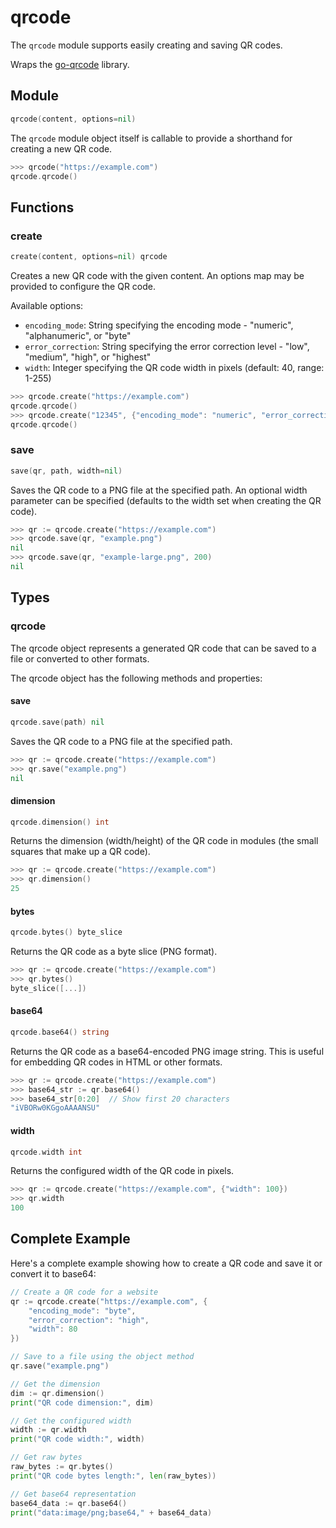 # qrcode

The `qrcode` module supports easily creating and saving QR codes.

Wraps the [go-qrcode](https://github.com/yeqown/go-qrcode) library.

## Module

```go copy filename="Function signature"
qrcode(content, options=nil)
```

The `qrcode` module object itself is callable to provide a shorthand for
creating a new QR code.

```go copy filename="Example"
>>> qrcode("https://example.com")
qrcode.qrcode()
```

## Functions

### create

```go filename="Function signature"
create(content, options=nil) qrcode
```

Creates a new QR code with the given content. An options map may be provided to configure the QR code.

Available options:
- `encoding_mode`: String specifying the encoding mode - "numeric", "alphanumeric", or "byte"
- `error_correction`: String specifying the error correction level - "low", "medium", "high", or "highest"
- `width`: Integer specifying the QR code width in pixels (default: 40, range: 1-255)

```go filename="Example"
>>> qrcode.create("https://example.com")
qrcode.qrcode()
>>> qrcode.create("12345", {"encoding_mode": "numeric", "error_correction": "high", "width": 80})
qrcode.qrcode()
```

### save

```go filename="Function signature"
save(qr, path, width=nil)
```

Saves the QR code to a PNG file at the specified path. An optional width parameter can be specified 
(defaults to the width set when creating the QR code).

```go filename="Example"
>>> qr := qrcode.create("https://example.com")
>>> qrcode.save(qr, "example.png")
nil
>>> qrcode.save(qr, "example-large.png", 200)
nil
```

## Types

### qrcode

The qrcode object represents a generated QR code that can be saved to a file or converted to other formats.

The qrcode object has the following methods and properties:

#### save

```go filename="Method signature"
qrcode.save(path) nil
```

Saves the QR code to a PNG file at the specified path.

```go filename="Example"
>>> qr := qrcode.create("https://example.com")
>>> qr.save("example.png")
nil
```

#### dimension

```go filename="Method signature"
qrcode.dimension() int
```

Returns the dimension (width/height) of the QR code in modules (the small squares that make up a QR code).

```go filename="Example"
>>> qr := qrcode.create("https://example.com")
>>> qr.dimension()
25
```

#### bytes

```go filename="Method signature"
qrcode.bytes() byte_slice
```

Returns the QR code as a byte slice (PNG format).

```go filename="Example"
>>> qr := qrcode.create("https://example.com")
>>> qr.bytes()
byte_slice([...])
```

#### base64

```go filename="Method signature"
qrcode.base64() string
```

Returns the QR code as a base64-encoded PNG image string. This is useful for embedding QR codes in HTML or other formats.

```go filename="Example"
>>> qr := qrcode.create("https://example.com")
>>> base64_str := qr.base64()
>>> base64_str[0:20]  // Show first 20 characters
"iVBORw0KGgoAAAANSU"
```

#### width

```go filename="Property"
qrcode.width int
```

Returns the configured width of the QR code in pixels.

```go filename="Example"
>>> qr := qrcode.create("https://example.com", {"width": 100})
>>> qr.width
100
```

## Complete Example

Here's a complete example showing how to create a QR code and save it or convert it to base64:

```go
// Create a QR code for a website
qr := qrcode.create("https://example.com", {
    "encoding_mode": "byte",
    "error_correction": "high",
    "width": 80
})

// Save to a file using the object method
qr.save("example.png")

// Get the dimension
dim := qr.dimension()
print("QR code dimension:", dim)

// Get the configured width
width := qr.width
print("QR code width:", width)

// Get raw bytes
raw_bytes := qr.bytes()
print("QR code bytes length:", len(raw_bytes))

// Get base64 representation
base64_data := qr.base64()
print("data:image/png;base64," + base64_data)
```
